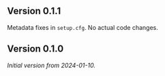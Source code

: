 ## Version 0.1.1

Metadata fixes in `setup.cfg`. No actual code changes.

## Version 0.1.0

*Initial version from 2024-01-10.*
